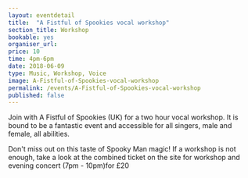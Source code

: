 ```yaml
---
layout: eventdetail
title:  "A Fistful of Spookies vocal workshop"
section_title: Workshop
bookable: yes
organiser_url:
price: 10
time: 4pm-6pm
date: 2018-06-09
type: Music, Workshop, Voice
image: A-Fistful-of-Spookies-vocal-workshop
permalink: /events/A-Fistful-of-Spookies-vocal-workshop
published: false
---
```


Join with A Fistful of Spookies (UK) for a two hour vocal workshop. It is bound to be a fantastic event and accessible for all singers, male and female, all abilities.


Don't miss out on this taste of Spooky Man magic! If a workshop is not enough, take a look at the combined ticket on the site for workshop and evening concert (7pm - 10pm)for £20
